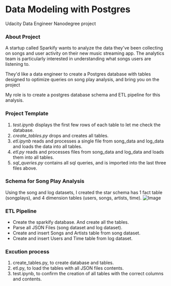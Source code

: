 # Data Modeling with Postgres
Udacity Data Engineer Nanodegree project
    

### About Project
A startup called Sparkify wants to analyze the data they've been collecting on songs and user activity on their new music streaming app. The analytics team is particularly interested in understanding what songs users are listening to.
    
They'd like a data engineer to create a Postgres database with tables designed to optimize queries on song play analysis, and bring you on the project
    
My role is to create a postgres database schema and ETL pipeline for this analysis.
    
### Project Template
1. *test.ipynb* displays the first few rows of each table to let me check the database.
2. *create_tables.py* drops and creates all tables.
3. *etl.ipynb* reads and processes a single file from song_data and log_data and loads the data into all tables. 
4. *etl.py* reads and processes files from song_data and log_data and loads them into all tables.
5. *sql_queries.py* contains all sql queries, and is imported into the last three files above.

### Schema for Song Play Analysis
Using the song and log datasets, I created the star schema has 1 fact table (songplays), and 4 dimension tables (users, songs, artists, time).
![Image](https://k.top4top.io/p_17474766v1.jpg)

### ETL Pipeline
- Create the sparkify database. And create all the tables.
- Parse all JSON Files (song dataset and log dataset).
- Create and insert Songs and Artists table from song dataset.
- Create and insert Users and Time table from log dataset.
 
### Excution process
1. create_tables.py, to create database and tables.
2. etl.py, to load the tables with all JSON files contents.
3. test.ipynb, to confirm the creation of all tables with the correct columns and contents.